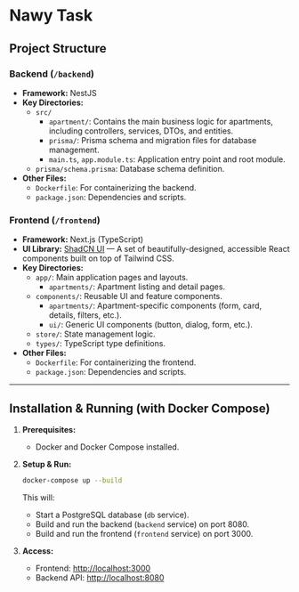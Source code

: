 # Nawy Task

## Project Structure

### Backend (`/backend`)
- **Framework:** NestJS
- **Key Directories:**
  - `src/`
    - `apartment/`: Contains the main business logic for apartments, including controllers, services, DTOs, and entities.
    - `prisma/`: Prisma schema and migration files for database management.
    - `main.ts`, `app.module.ts`: Application entry point and root module.
  - `prisma/schema.prisma`: Database schema definition.
- **Other Files:**
  - `Dockerfile`: For containerizing the backend.
  - `package.json`: Dependencies and scripts.

### Frontend (`/frontend`)
- **Framework:** Next.js (TypeScript)
- **UI Library:** [ShadCN UI](https://ui.shadcn.com/) — A set of beautifully-designed, accessible React components built on top of Tailwind CSS.
- **Key Directories:**
  - `app/`: Main application pages and layouts.
    - `apartments/`: Apartment listing and detail pages.
  - `components/`: Reusable UI and feature components.
    - `apartments/`: Apartment-specific components (form, card, details, filters, etc.).
    - `ui/`: Generic UI components (button, dialog, form, etc.).
  - `store/`: State management logic.
  - `types/`: TypeScript type definitions.
- **Other Files:**
  - `Dockerfile`: For containerizing the frontend.
  - `package.json`: Dependencies and scripts.

---

## Installation & Running (with Docker Compose)

1. **Prerequisites:**  
   - Docker and Docker Compose installed.

2. **Setup & Run:**
   ```sh
   docker-compose up --build
   ```
   This will:
   - Start a PostgreSQL database (`db` service).
   - Build and run the backend (`backend` service) on port 8080.
   - Build and run the frontend (`frontend` service) on port 3000.

3. **Access:**
   - Frontend: [http://localhost:3000](http://localhost:3000)
   - Backend API: [http://localhost:8080](http://localhost:8080)
